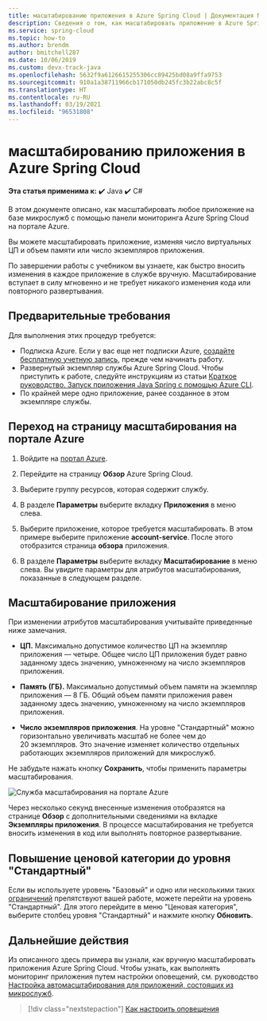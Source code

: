 ```yaml
---
title: масштабированию приложения в Azure Spring Cloud | Документация Майкрософт
description: Сведения о том, как масштабировать приложение в Azure Spring Cloud на портале Azure.
ms.service: spring-cloud
ms.topic: how-to
ms.author: brendm
author: bmitchell287
ms.date: 10/06/2019
ms.custom: devx-track-java
ms.openlocfilehash: 5632f9a6126615255306cc89425bd08a9ffa9753
ms.sourcegitcommit: 910a1a38711966cb171050db245fc3b22abc8c5f
ms.translationtype: HT
ms.contentlocale: ru-RU
ms.lasthandoff: 03/19/2021
ms.locfileid: "96531808"
---
```

# <a name="scale-an-application-in-azure-spring-cloud"></a>масштабированию приложения в Azure Spring Cloud

**Эта статья применима к:** ✔️ Java ✔️ C#

В этом документе описано, как масштабировать любое приложение на базе микрослужб с помощью панели мониторинга Azure Spring Cloud на портале Azure.

Вы можете масштабировать приложение, изменяя число виртуальных ЦП и объем памяти или число экземпляров приложения.

По завершении работы с учебником вы узнаете, как быстро вносить изменения в каждое приложение в службе вручную. Масштабирование вступает в силу мгновенно и не требует никакого изменения кода или повторного развертывания.

## <a name="prerequisites"></a>Предварительные требования

Для выполнения этих процедур требуется:

* Подписка Azure. Если у вас еще нет подписки Azure, [создайте бесплатную учетную запись](https://azure.microsoft.com/free/?WT.mc_id=A261C142F), прежде чем начинать работу. 
* Развернутый экземпляр службы Azure Spring Cloud.  Чтобы приступить к работе, следуйте инструкциям из статьи [Краткое руководство. Запуск приложения Java Spring с помощью Azure CLI](spring-cloud-quickstart.md).
* По крайней мере одно приложение, ранее созданное в этом экземпляре службы.

## <a name="navigate-to-the-scale-page-in-the-azure-portal"></a>Переход на страницу масштабирования на портале Azure

1. Войдите на [портал Azure](https://portal.azure.com).

1. Перейдите на страницу **Обзор** Azure Spring Cloud.

1. Выберите группу ресурсов, которая содержит службу.

1. В разделе **Параметры** выберите вкладку **Приложения** в меню слева.

1. Выберите приложение, которое требуется масштабировать. В этом примере выберите приложение **account-service**. После этого отобразится страница **обзора** приложения.

1. В разделе **Параметры** выберите вкладку **Масштабирование** в меню слева. Вы увидите параметры для атрибутов масштабирования, показанные в следующем разделе.

## <a name="scale-your-application"></a>Масштабирование приложения

При изменении атрибутов масштабирования учитывайте приведенные ниже замечания.

* **ЦП.** Максимально допустимое количество ЦП на экземпляр приложения — четыре. Общее число ЦП приложения будет равно заданному здесь значению, умноженному на число экземпляров приложения.

* **Память (ГБ).** Максимально допустимый объем памяти на экземпляр приложения — 8 ГБ. Общий объем памяти приложения равен заданному здесь значению, умноженному на число экземпляров приложения.

* **Число экземпляров приложения**. На уровне "Стандартный" можно горизонтально увеличивать масштаб не более чем до 20 экземпляров. Это значение изменяет количество отдельных работающих экземпляров приложений для микрослужб.

Не забудьте нажать кнопку **Сохранить**, чтобы применить параметры масштабирования.

![Служба масштабирования на портале Azure](media/spring-cloud-tutorial-scale-manual/scale-up-out.png)

Через несколько секунд внесенные изменения отобразятся на странице **Обзор** с дополнительными сведениями на вкладке **Экземпляры приложения**. В процессе масштабирования не требуется вносить изменения в код или выполнять повторное развертывание.

## <a name="upgrade-to-the-standard-tier"></a>Повышение ценовой категории до уровня "Стандартный"
Если вы используете уровень "Базовый" и одно или несколькими таких [ограничений](spring-cloud-quotas.md) препятствуют вашей работе, можете перейти на уровень "Стандартный". Для этого перейдите в меню "Ценовая категория", выберите столбец уровня "Стандартный" и нажмите кнопку **Обновить**.

## <a name="next-steps"></a>Дальнейшие действия

Из описанного здесь примера вы узнали, как вручную масштабировать приложения Azure Spring Cloud. Чтобы узнать, как выполнять мониторинг приложения путем настройки оповещений, см. руководство [Настройка автомасштабирования для приложений, состоящих из микрослужб](spring-cloud-tutorial-setup-autoscale.md).

> [!div class="nextstepaction"]
> [Как настроить оповещения](spring-cloud-tutorial-alerts-action-groups.md)
